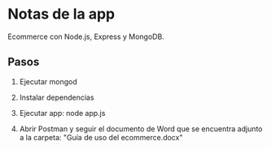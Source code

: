# Notas de la app

Ecommerce con Node.js, Express y MongoDB.

## Pasos

1. Ejecutar mongod

2. Instalar dependencias

3. Ejecutar app: node app.js

4. Abrir Postman y seguir el documento de Word que se encuentra adjunto a la carpeta: "Guía de uso del ecommerce.docx"